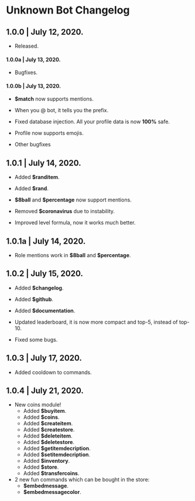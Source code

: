 
# Unknown Bot Changelog

## 1.0.0 | July 12, 2020.

- Released.

#### 1.0.0a | July 13, 2020.

- Bugfixes.

#### 1.0.0b | July 13, 2020.

-  **$match** now supports mentions.

- When you @ bot, it tells you the prefix.

- Fixed database injection. All your profile data is now **100%** safe.

- Profile now supports emojis.

- Other bugfixes

## 1.0.1 | July 14, 2020.

- Added **$randitem**.

- Added **$rand**.

-  **\$8ball** and **\$percentage** now support mentions.

- Removed **$coronavirus** due to instability.

- Improved level formula, now it works much better.

## 1.0.1a | July 14, 2020.

- Role mentions work in **\$8ball** and **\$percentage**.

## 1.0.2 | July 15, 2020.

- Added **$changelog**.

- Added **$github**.

- Added **$documentation**.

- Updated leaderboard, it is now more compact and top-5, instead of top-10.

- Fixed some bugs.

## 1.0.3 | July 17, 2020.

- Added cooldown to commands.

## 1.0.4 | July 21, 2020.
- New coins module!
	- Added **$buyitem**.
	- Added **$coins**.
	- Added **$createitem**.
	- Added **$createstore**.
	- Added **$deleteitem**.
	- Added **$deletestore**.
    - Added **$getitemdecription**.
    - Added **$setitemdecription**.
	- Added **$inventory**.
	- Added **$store**.
	- Added **$transfercoins**.
- 2 new fun commands which can be bought in the store:
	- **$embedmessage**.
	- **$embedmessagecolor**.